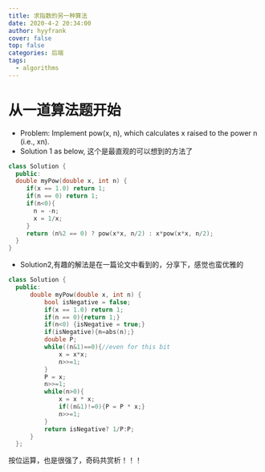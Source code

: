 ```yaml
---
title: 求指数的另一种算法
date: 2020-4-2 20:34:00
author: hyyfrank
cover: false
top: false
categories: 后端
tags:
  - algorithms
---
```


# 从一道算法题开始
  * Problem: Implement pow(x, n), which calculates x raised to the power n (i.e., xn).
  * Solution 1 as below, 这个是最直观的可以想到的方法了
  ```c++
  class Solution {
    public:
    double myPow(double x, int n) {
       if(x == 1.0) return 1;
       if(n == 0) return 1;
       if(n<0){
         n = -n;
         x = 1/x;
       }
       return (n%2 == 0) ? pow(x*x, n/2) : x*pow(x*x, n/2);
    }
  }
  ```
  * Solution2,有趣的解法是在一篇论文中看到的，分享下，感觉也蛮优雅的
  ```c++
  class Solution {
    public:
        double myPow(double x, int n) {
            bool isNegative = false;
            if(x == 1.0) return 1;
            if(n == 0){return 1;}
            if(n<0) {isNegative = true;}
            if(isNegative){n=abs(n);}
            double P;
            while((n&1)==0){//even for this bit
                x = x*x;
                n>>=1;
            }
            P = x;
            n>>=1;
            while(n>0){
                x = x * x;
                if((n&1)!=0){P = P * x;}
                n>>=1;
            }
            return isNegative? 1/P:P;
        }
    };
  ```
  按位运算，也是很强了，奇码共赏析！！！



